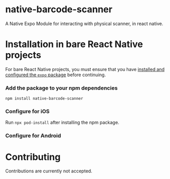 # native-barcode-scanner

A Native Expo Module for interacting with physical scanner, in react native.

# Installation in bare React Native projects

For bare React Native projects, you must ensure that you have [installed and configured the `expo` package](https://docs.expo.dev/bare/installing-expo-modules/) before continuing.

### Add the package to your npm dependencies

```
npm install native-barcode-scanner
```

### Configure for iOS

Run `npx pod-install` after installing the npm package.


### Configure for Android



# Contributing

Contributions are currently not accepted.
